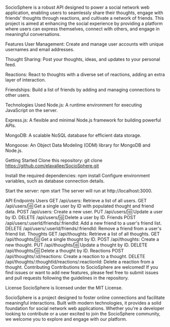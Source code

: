 SocioSphere is a robust API designed to power a social network web application, enabling users to seamlessly share their thoughts, engage with friends' thoughts through reactions, and cultivate a network of friends. This project is aimed at enhancing the social experience by providing a platform where users can express themselves, connect with others, and engage in meaningful conversations.

Features
User Management: Create and manage user accounts with unique usernames and email addresses.

Thought Sharing: Post your thoughts, ideas, and updates to your personal feed.

Reactions: React to thoughts with a diverse set of reactions, adding an extra layer of interaction.

Friendships: Build a list of friends by adding and managing connections to other users.


Technologies Used
Node.js: A runtime environment for executing JavaScript on the server.

Express.js: A flexible and minimal Node.js framework for building powerful APIs.

MongoDB: A scalable NoSQL database for efficient data storage.

Mongoose: An Object Data Modeling (ODM) library for MongoDB and Node.js.


Getting Started
Clone this repository:
git clone https://github.com/elavallee/SocioSphere.git

Install the required dependencies:
npm install
Configure environment variables, such as database connection details.

Start the server:
npm start
The server will run at http://localhost:3000.

API Endpoints
Users
GET /api/users: Retrieve a list of all users.
GET /api/users/:id: Get a single user by ID with populated thought and friend data.
POST /api/users: Create a new user.
PUT /api/users/:id: Update a user by ID.
DELETE /api/users/:id: Delete a user by ID.
Friends
POST /api/users/:userId/friends/:friendId: Add a new friend to a user's friend list.
DELETE /api/users/:userId/friends/:friendId: Remove a friend from a user's friend list.
Thoughts
GET /api/thoughts: Retrieve a list of all thoughts.
GET /api/thoughts/:id: Get a single thought by ID.
POST /api/thoughts: Create a new thought.
PUT /api/thoughts/:id: Update a thought by ID.
DELETE /api/thoughts/:id: Delete a thought by ID.
Reactions
POST /api/thoughts/:id/reactions: Create a reaction to a thought.
DELETE /api/thoughts/:thoughtId/reactions/:reactionId: Delete a reaction from a thought.
Contributing
Contributions to SocioSphere are welcomed! If you find issues or want to add new features, please feel free to submit issues and pull requests following the guidelines in the repository.

License
SocioSphere is licensed under the MIT License.

SocioSphere is a project designed to foster online connections and facilitate meaningful interactions. Built with modern technologies, it provides a solid foundation for social network web applications. Whether you're a developer looking to contribute or a user excited to join the SocioSphere community, we welcome you to explore and engage with our platform.